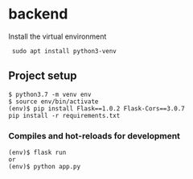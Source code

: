 # backend
Install the virtual environment
```
 sudo apt install python3-venv
 ```

## Project setup
```
$ python3.7 -m venv env
$ source env/bin/activate
(env)$ pip install Flask==1.0.2 Flask-Cors==3.0.7
pip install -r requirements.txt 
```

### Compiles and hot-reloads for development
```
(env)$ flask run
or 
(env)$ python app.py